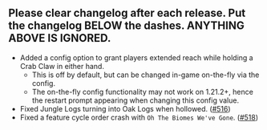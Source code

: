 Please clear changelog after each release.
Put the changelog BELOW the dashes. ANYTHING ABOVE IS IGNORED.
-----------------
- Added a config option to grant players extended reach while holding a Crab Claw in either hand.
  - This is off by default, but can be changed in-game on-the-fly via the config.
  - The on-the-fly config functionality may not work on 1.21.2+, hence the restart prompt appearing when changing this config value.
- Fixed Jungle Logs turning into Oak Logs when hollowed. ([#516](https://github.com/FrozenBlock/WilderWild/issues/516))
- Fixed a feature cycle order crash with `Oh The Biomes We've Gone`. ([#518](https://github.com/FrozenBlock/WilderWild/issues/518))
